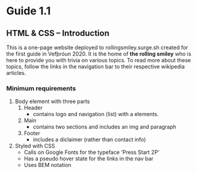# Guide 1.1
## HTML & CSS – Introduction

This is a one-page website deployed to rollingsmiley.surge.sh created for the first guide in Vefþróun 2020.
It is the home of **the rolling smiley** who is here to provide you with trivia on various topics.
To read more about these topics, follow the links in the navigation bar to their respective wikipedia articles.

### Minimum requirements
1. Body element with three parts
    1. Header
        * contains logo and navigation (list) with a elements.
    2. Main
        * contains two sections and includes an img and paragraph
    3. Footer
        * includes a diclaimer (rather than contact info)
2. Styled with CSS
    * Calls on Google Fonts for the typeface 'Press Start 2P'
    * Has a pseudo hover state for the links in the nav bar
    * Uses BEM notation